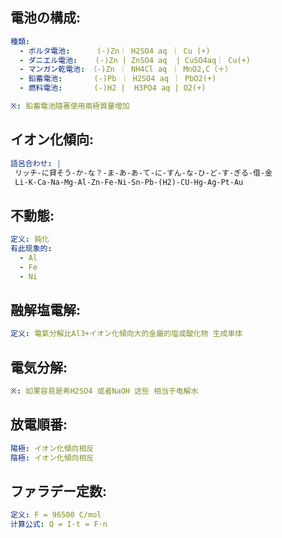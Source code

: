 ## 電池の構成:

```yaml
種類:
  - ボルタ電池:      (-)Zn｜ H2SO4 aq ｜ Cu (+)
  - ダニエル電池:    (-)Zn | ZnSO4 aq  | CuSO4aq｜ Cu(+)
  - マンガン乾電池: （-)Zn ｜ NH4Cl aq ｜ MnO2,C（＋）
  - 鉛蓄電池:       (-)Pb ｜ H2SO4 aq ｜ PbO2(+)
  - 燃料電池:       (-)H2 |  H3PO4 aq | O2(+)

※: 鉛蓄電池隨著使用兩極質量增加

```

## イオン化傾向:

```yaml
語呂合わせ: |
 リッチ-に貸そう-か-な？-ま-あ-あ-て-に-すん-な-ひ-ど-す-ぎる-借-金
 Li-K-Ca-Na-Mg-Al-Zn-Fe-Ni-Sn-Pb-(H2)-CU-Hg-Ag-Pt-Au

```

## 不動態:

```yaml
定义: 鈍化
有此现象的:
  - Al
  - Fe
  - Ni

```

## 融解塩電解:

```yaml
定义: 電氣分解比Al3+イオン化傾向大的金屬的塩或酸化物 生成単体

```

## 電気分解:

```yaml
※: 如果容易是希H2SO4 或者NaOH 这些 相当于电解水

```

## 放電順番:

```yaml
陽極: イオン化傾向相反
陰極: イオン化傾向相反

```

## ファラデー定数:

```yaml
定义: F = 96500 C/mol
计算公式: Q = I·t = F·n
```